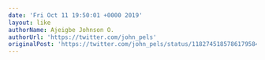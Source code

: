 ```yaml
---
date: 'Fri Oct 11 19:50:01 +0000 2019'
layout: like
authorName: Ajeigbe Johnson O.
authorUrl: 'https://twitter.com/john_pels'
originalPost: 'https://twitter.com/john_pels/status/1182745185786179584'
---
```

